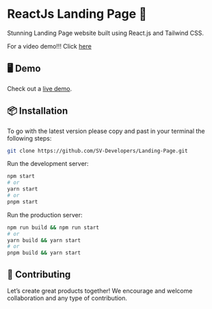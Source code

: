 # ReactJs Landing Page 🚀

Stunning Landing Page website built using React.js and Tailwind CSS.

For a video demo!!!
Click [here](https://www.facebook.com/reel/377356365009419)
## 🖥 Demo

Check out a [live demo](https://sv-landing-page.vercel.app/).

## 📦 Installation

To go with the latest version please copy and past in your terminal the following steps: 

```bash
git clone https://github.com/SV-Developers/Landing-Page.git
```

Run the development server:

```bash
npm start
# or
yarn start
# or
pnpm start
```
Run the production server:

```bash
npm run build && npm run start
# or
yarn build && yarn start
# or
pnpm build && yarn start
```

## 🤝 Contributing

Let’s create great products together! We encourage and welcome collaboration and any type of contribution.
